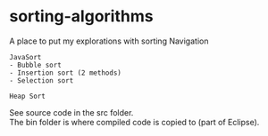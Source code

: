 # sorting-algorithms
A place to put my explorations with sorting
Navigation
```
JavaSort
- Bubble sort
- Insertion sort (2 methods)
- Selection sort

Heap Sort
```

See source code in the src folder. <br>
The bin folder is where compiled code is copied to (part of Eclipse).
